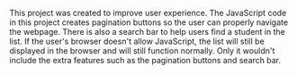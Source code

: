 This project was created to improve user experience. The JavaScript code in this project creates pagination buttons so the user can properly navigate the webpage. There is also a search bar to help users find a student in the list. If the user's browser doesn't allow JavaScript, the list will still be displayed in the browser and will still function normally. Only it wouldn't include the extra features such as the pagination buttons and search bar.